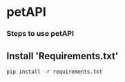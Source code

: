# petAPI

### Steps to use petAPI

## Install 'Requirements.txt'
```
pip install -r requirements.txt
```
